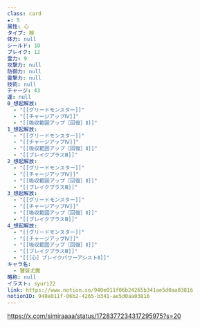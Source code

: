 ```yaml
---
class: card
★: 5
属性: 心
タイプ: 稼
体力: null
シールド: 10
ブレイク: 12
霊力: 9
攻撃力: null
防御力: null
霊撃力: null
技術: null
チャージ: 43
運: null
0_想起解放:
  - "[[グリードモンスター]]"
  - "[[チャージアップⅣ]]"
  - "[[吸収範囲アップ［回復］Ⅱ]]"
1_想起解放:
  - "[[グリードモンスター]]"
  - "[[チャージアップⅣ]]"
  - "[[吸収範囲アップ［回復］Ⅱ]]"
  - "[[ブレイクプラスⅢ]]"
2_想起解放:
  - "[[グリードモンスター]]"
  - "[[チャージアップⅣ]]"
  - "[[吸収範囲アップ［回復］Ⅱ]]"
  - "[[ブレイクプラスⅢ]]"
3_想起解放:
  - "[[グリードモンスター]]"
  - "[[チャージアップⅣ]]"
  - "[[吸収範囲アップ［回復］Ⅱ]]"
  - "[[ブレイクプラスⅢ]]"
4_想起解放:
  - "[[グリードモンスター]]"
  - "[[チャージアップⅣ]]"
  - "[[吸収範囲アップ［回復］Ⅱ]]"
  - "[[ブレイクプラスⅢ]]"
  - "[[［心］ブレイクパワーアシストⅡ]]"
キャラ名:
  - 饕餮尤魔
略称: null
イラスト: syuri22
link: https://www.notion.so/940e011f06b24265b341ae5d0aa03816
notionID: 940e011f-06b2-4265-b341-ae5d0aa03816
---
```

https://x.com/simiraaaa/status/1728377234317295975?s=20